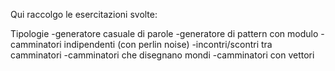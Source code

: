Qui raccolgo le esercitazioni svolte:

Tipologie
-generatore casuale di parole
-generatore di pattern con modulo
-camminatori indipendenti (con perlin noise)
-incontri/scontri tra camminatori
-camminatori che disegnano mondi
-camminatori con vettori
